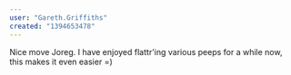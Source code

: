 ```yaml
---
user: "Gareth.Griffiths"
created: "1394653478"
---
```


Nice move Joreg. I have enjoyed flattr'ing various peeps for a while now, this makes it even easier =)
